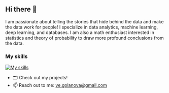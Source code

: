 ## Hi there 👋
I am passionate about telling the stories that hide behind the data and make the data work for people! 
I specialize in data analytics, machine learning, deep learning, and databases. I am also a math enthusiast interested in statistics and theory of probability to draw more profound conclusions from the data.

### My skills
[![My skills](https://skillicons.dev/icons?i=py,tensorflow,pytorch,anaconda,ai,postgres)](https://skillicons.dev)

- 🗂 Check out my projects!
- 📫 Reach out to me: ve.golanova@gmail.com


